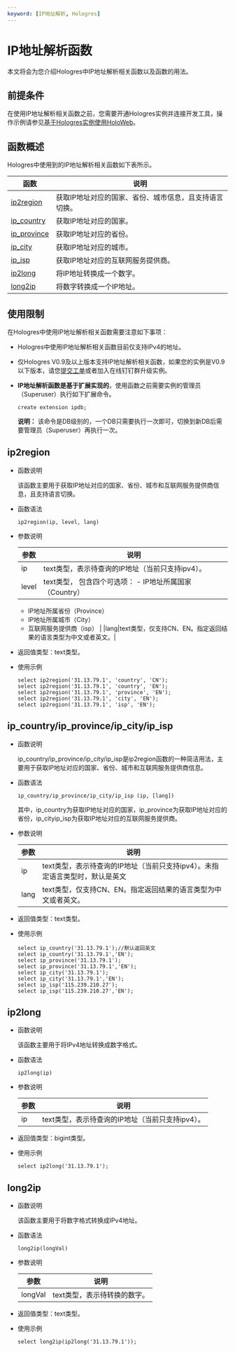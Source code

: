 ```yaml
---
keyword: [IP地址解析, Hologres]
---
```


# IP地址解析函数

本文将会为您介绍Hologres中IP地址解析相关函数以及函数的用法。

## 前提条件

在使用IP地址解析相关函数之前，您需要开通Hologres实例并连接开发工具，操作示例请参见[基于Hologres实例使用HoloWeb]()。

## 函数概述

Hologres中使用到的IP地址解析相关函数如下表所示。

|函数|说明|
|--|--|
|[ip2region](#section_bor_6lz_pj2)|获取IP地址对应的国家、省份、城市信息，且支持语言切换。|
|[ip\_country](#section_5fk_8x7_mol)|获取IP地址对应的国家。|
|[ip\_province](#section_5fk_8x7_mol)|获取IP地址对应的省份。|
|[ip\_city](#section_5fk_8x7_mol)|获取IP地址对应的城市。|
|[ip\_isp](#section_5fk_8x7_mol)|获取IP地址对应的互联网服务提供商。|
|[ip2long](#section_sp8_zsu_upl)|将IP地址转换成一个数字。|
|[long2ip](#section_qv0_o9x_014)|将数字转换成一个IP地址。|

## 使用限制

在Hologres中使用IP地址解析相关函数需要注意如下事项：

-   Hologres中使用IP地址解析相关函数目前仅支持IPv4的地址。
-   仅Hologres V0.9及以上版本支持IP地址解析相关函数，如果您的实例是V0.9以下版本，请您[提交工单](https://selfservice.console.aliyun.com/ticket/createIndex?spm=5176.2020520129.console-base-top.dwork-order-1.29d546aee0gsiH)或者加入在线钉钉群升级实例。
-   **IP地址解析函数是基于扩展实现的**，使用函数之前需要实例的管理员（Superuser）执行如下扩展命令。

    ```
    create extension ipdb;
    ```

    **说明：** 该命令是DB级别的，一个DB只需要执行一次即可，切换到新DB后需要管理员（Superuser）再执行一次。


## ip2region

-   函数说明

    该函数主要用于获取IP地址对应的国家、省份、城市和互联网服务提供商信息，且支持语言切换。

-   函数语法

    ```
    ip2region(ip, level, lang)
    ```

-   参数说明

    |参数|说明|
    |--|--|
    |ip|text类型，表示待查询的IP地址（当前只支持ipv4）。|
    |level|text类型， 包含四个可选项：    -   IP地址所属国家（Country）
    -   IP地址所属省份（Province）
    -   IP地址所属城市（City）
    -   互联网服务提供商（isp） |
    |lang|text类型，仅支持CN、EN。指定返回结果的语言类型为中文或者英文。|

-   返回值类型：text类型。
-   使用示例

    ```
    select ip2region('31.13.79.1', 'country', 'CN');
    select ip2region('31.13.79.1', 'country', 'EN');
    select ip2region('31.13.79.1', 'province', 'EN');
    select ip2region('31.13.79.1', 'city', 'EN');
    select ip2region('31.13.79.1', 'isp', 'EN');
    ```


## ip\_country/ip\_province/ip\_city/ip\_isp

-   函数说明

    ip\_country/ip\_province/ip\_city/ip\_isp是ip2region函数的一种简洁用法，主要用于获取IP地址对应的国家、省份、城市和互联网服务提供商信息。

-   函数语法

    ```
    ip_country/ip_province/ip_city/ip_isp (ip, [lang])
    ```

    其中，ip\_country为获取IP地址对应的国家，ip\_province为获取IP地址对应的省份，ip\_cityip\_isp为获取IP地址对应的互联网服务提供商。

-   参数说明

    |参数|说明|
    |--|--|
    |ip|text类型，表示待查询的IP地址（当前只支持ipv4）。未指定语言类型时，默认是英文|
    |lang|text类型，仅支持CN、EN。指定返回结果的语言类型为中文或者英文。|

-   返回值类型：text类型。
-   使用示例

    ```
    select ip_country('31.13.79.1');//默认返回英文
    select ip_country('31.13.79.1','EN');
    select ip_province('31.13.79.1');
    select ip_province('31.13.79.1','EN');
    select ip_city('31.13.79.1');
    select ip_city('31.13.79.1','EN');
    select ip_isp('115.239.210.27');
    select ip_isp('115.239.210.27','EN');
    ```


## ip2long

-   函数说明

    该函数主要用于将IPv4地址转换成数字格式。

-   函数语法

    ```
    ip2long(ip)
    ```

-   参数说明

    |参数|说明|
    |--|--|
    |ip|text类型，表示待查询的IP地址（当前只支持ipv4）。|

-   返回值类型：bigint类型。
-   使用示例

    ```
    select ip2long('31.13.79.1');
    ```


## long2ip

-   函数说明

    该函数主要用于将数字格式转换成IPv4地址。

-   函数语法

    ```
    long2ip(longVal)
    ```

-   参数说明

    |参数|说明|
    |--|--|
    |longVal|text类型，表示待转换的数字。|

-   返回值类型：text类型。
-   使用示例

    ```
    select long2ip(ip2long('31.13.79.1'));
    ```


